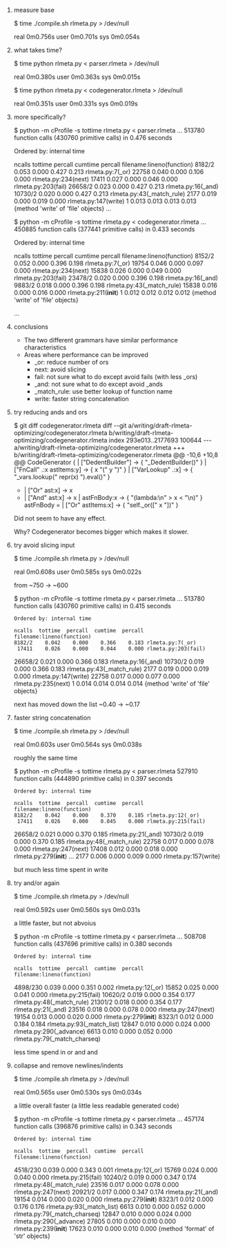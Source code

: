 1. measure base

    $ time ./compile.sh rlmeta.py > /dev/null

    real	0m0.756s
    user	0m0.701s
    sys		0m0.054s

2. what takes time?

    $ time python rlmeta.py < parser.rlmeta > /dev/null

    real	0m0.380s
    user	0m0.363s
    sys		0m0.015s

    $ time python rlmeta.py < codegenerator.rlmeta > /dev/null

    real	0m0.351s
    user	0m0.331s
    sys		0m0.019s

3. more specifically?

    $ python -m cProfile -s tottime rlmeta.py < parser.rlmeta
    ...
             513780 function calls (430760 primitive calls) in 0.476 seconds

   Ordered by: internal time

   ncalls  tottime  percall  cumtime  percall filename:lineno(function)
   8182/2    0.053    0.000    0.427    0.213 rlmeta.py:7(_or)
    22758    0.040    0.000    0.106    0.000 rlmeta.py:234(next)
    17411    0.027    0.000    0.046    0.000 rlmeta.py:203(fail)
  26658/2    0.023    0.000    0.427    0.213 rlmeta.py:16(_and)
  10730/2    0.020    0.000    0.427    0.213 rlmeta.py:43(_match_rule)
     2177    0.019    0.000    0.019    0.000 rlmeta.py:147(write)
        1    0.013    0.013    0.013    0.013 {method 'write' of 'file' objects}
    ...

    $ python -m cProfile -s tottime rlmeta.py < codegenerator.rlmeta
    ...
         450885 function calls (377441 primitive calls) in 0.433 seconds

   Ordered by: internal time

   ncalls  tottime  percall  cumtime  percall filename:lineno(function)
   8152/2    0.052    0.000    0.396    0.198 rlmeta.py:7(_or)
    19754    0.046    0.000    0.097    0.000 rlmeta.py:234(next)
    15838    0.026    0.000    0.049    0.000 rlmeta.py:203(fail)
  23478/2    0.020    0.000    0.396    0.198 rlmeta.py:16(_and)
   9883/2    0.018    0.000    0.396    0.198 rlmeta.py:43(_match_rule)
    15838    0.016    0.000    0.016    0.000 rlmeta.py:211(__init__)
        1    0.012    0.012    0.012    0.012 {method 'write' of 'file' objects}

    ...

4. conclusions

    * The two different grammars have similar performance characteristics
    * Areas where performance can be improved
        * _or: reduce number of ors
        * next: avoid slicing
        * fail: not sure what to do except avoid fails (with less _ors)
        * _and: not sure what to do except avoid _ands
        * _match_rule: use better lookup of function name
        * write: faster string concatenation

5. try reducing ands and ors

    $ git diff codegenerator.rlmeta
    diff --git a/writing/draft-rlmeta-optimizing/codegenerator.rlmeta b/writing/draft-rlmeta-optimizing/codegenerator.rlmeta
    index 293e013..2177693 100644
    --- a/writing/draft-rlmeta-optimizing/codegenerator.rlmeta
    +++ b/writing/draft-rlmeta-optimizing/codegenerator.rlmeta
    @@ -10,6 +10,8 @@ CodeGenerator {
         | ["DedentBuilder"]         -> { "_DedentBuilder()"                                  }
         | ["FnCall" .:x astItems:y] -> { x "(" y ")"                                         }
         | ["VarLookup" .:x]         -> { "_vars.lookup(" repr(x) ").eval()"                  }
    +    | ["Or" ast:x]              -> x
    +    | ["And" ast:x]             -> x
         | astFnBody:x               -> { "(lambda:\n" > x < "\n)" }
       astFnBody =
         | ["Or" astItems:x]         -> { "self._or([" x "])"                                 }

    Did not seem to have any effect.

    Why? Codegenerator becomes bigger which makes it slower.

6. try avoid slicing input

    $ time ./compile.sh rlmeta.py > /dev/null

    real	0m0.608s
    user	0m0.585s
    sys		0m0.022s

    from ~750 -> ~600

    $ python -m cProfile -s tottime rlmeta.py < parser.rlmeta
    ...
             513780 function calls (430760 primitive calls) in 0.415 seconds

       Ordered by: internal time

       ncalls  tottime  percall  cumtime  percall filename:lineno(function)
       8182/2    0.042    0.000    0.366    0.183 rlmeta.py:7(_or)
        17411    0.026    0.000    0.044    0.000 rlmeta.py:203(fail)
      26658/2    0.021    0.000    0.366    0.183 rlmeta.py:16(_and)
      10730/2    0.019    0.000    0.366    0.183 rlmeta.py:43(_match_rule)
         2177    0.019    0.000    0.019    0.000 rlmeta.py:147(write)
        22758    0.017    0.000    0.077    0.000 rlmeta.py:235(next)
            1    0.014    0.014    0.014    0.014 {method 'write' of 'file' objects}

    next has moved down the list ~0.40 -> ~0.17

7. faster string concatenation

    $ time ./compile.sh rlmeta.py > /dev/null

    real	0m0.603s
    user	0m0.564s
    sys		0m0.038s

    roughly the same time

    $ python -m cProfile -s tottime rlmeta.py < parser.rlmeta
             527910 function calls (444890 primitive calls) in 0.397 seconds

       Ordered by: internal time

       ncalls  tottime  percall  cumtime  percall filename:lineno(function)
       8182/2    0.042    0.000    0.370    0.185 rlmeta.py:12(_or)
        17411    0.026    0.000    0.045    0.000 rlmeta.py:215(fail)
      26658/2    0.021    0.000    0.370    0.185 rlmeta.py:21(_and)
      10730/2    0.019    0.000    0.370    0.185 rlmeta.py:48(_match_rule)
        22758    0.017    0.000    0.078    0.000 rlmeta.py:247(next)
        17408    0.012    0.000    0.018    0.000 rlmeta.py:279(__init__)
        ...
         2177    0.006    0.000    0.009    0.000 rlmeta.py:157(write)

    but much less time spent in write

8. try and/or again

    $ time ./compile.sh rlmeta.py > /dev/null

    real	0m0.592s
    user	0m0.560s
    sys		0m0.031s

    a little faster, but not abvoius

    $ python -m cProfile -s tottime rlmeta.py < parser.rlmeta
    ...
             508708 function calls (437696 primitive calls) in 0.380 seconds

       Ordered by: internal time

       ncalls  tottime  percall  cumtime  percall filename:lineno(function)
     4898/230    0.039    0.000    0.351    0.002 rlmeta.py:12(_or)
        15852    0.025    0.000    0.041    0.000 rlmeta.py:215(fail)
      10620/2    0.019    0.000    0.354    0.177 rlmeta.py:48(_match_rule)
      21301/2    0.018    0.000    0.354    0.177 rlmeta.py:21(_and)
        23516    0.018    0.000    0.078    0.000 rlmeta.py:247(next)
        19154    0.013    0.000    0.020    0.000 rlmeta.py:279(__init__)
       8323/1    0.012    0.000    0.184    0.184 rlmeta.py:93(_match_list)
        12847    0.010    0.000    0.024    0.000 rlmeta.py:290(_advance)
         6613    0.010    0.000    0.052    0.000 rlmeta.py:79(_match_charseq)

    less time spend in or and and

9. collapse and remove newlines/indents

    $ time ./compile.sh rlmeta.py > /dev/null

    real	0m0.565s
    user	0m0.530s
    sys		0m0.034s

    a little overall faster (a little less readable generated code)

    $ python -m cProfile -s tottime rlmeta.py < parser.rlmeta
    ...
             457174 function calls (396876 primitive calls) in 0.343 seconds

       Ordered by: internal time

       ncalls  tottime  percall  cumtime  percall filename:lineno(function)
     4518/230    0.039    0.000    0.343    0.001 rlmeta.py:12(_or)
        15769    0.024    0.000    0.040    0.000 rlmeta.py:215(fail)
      10240/2    0.019    0.000    0.347    0.174 rlmeta.py:48(_match_rule)
        23516    0.017    0.000    0.078    0.000 rlmeta.py:247(next)
      20921/2    0.017    0.000    0.347    0.174 rlmeta.py:21(_and)
        19154    0.014    0.000    0.020    0.000 rlmeta.py:279(__init__)
       8323/1    0.012    0.000    0.176    0.176 rlmeta.py:93(_match_list)
         6613    0.010    0.000    0.052    0.000 rlmeta.py:79(_match_charseq)
        12847    0.010    0.000    0.024    0.000 rlmeta.py:290(_advance)
        27805    0.010    0.000    0.010    0.000 rlmeta.py:239(__init__)
        17623    0.010    0.000    0.010    0.000 {method 'format' of 'str' objects}
